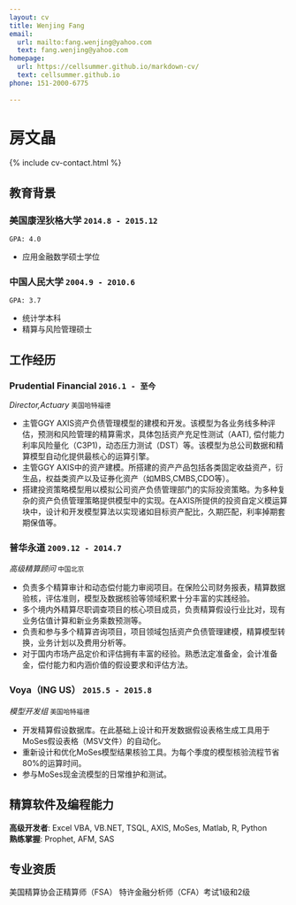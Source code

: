 ```yaml
---
layout: cv
title: Wenjing Fang
email:
  url: mailto:fang.wenjing@yahoo.com
  text: fang.wenjing@yahoo.com
homepage:
  url: https://cellsummer.github.io/markdown-cv/
  text: cellsummer.github.io
phone: 151-2000-6775
  
---
```


# **房文晶**

<!--
include contact information from the front matter
Supported arguments:
    - homepage: url, text
    - phone
    - email
-->

{% include cv-contact.html %}

## 教育背景

### **美国康涅狄格大学** `2014.8 - 2015.12`
```
GPA: 4.0
```
- 应用金融数学硕士学位

### **中国人民大学** `2004.9 - 2010.6`

```
GPA: 3.7
```
- 统计学本科
- 精算与风险管理硕士

## 工作经历

### **Prudential Financial** `2016.1 - 至今`

_Director,Actuary_ `美国哈特福德` <br>
* 主管GGY AXIS资产负债管理模型的建模和开发。该模型为各业务线多种评估，预测和风险管理的精算需求，具体包括资产充足性测试（AAT), 偿付能力利率风险量化（C3P1)，动态压力测试（DST）等。该模型为总公司数据和精算模型自动化提供最核心的运算引擎。
* 主管GGY AXIS中的资产建模。所搭建的资产产品包括各类固定收益资产，衍生品，权益类资产以及证券化资产（如MBS,CMBS,CDO等）。
* 搭建投资策略模型用以模拟公司资产负债管理部门的实际投资策略。为多种复杂的资产负债管理策略提供模型中的实现。在AXIS所提供的投资自定义模运算块中，设计和开发模型算法以实现诸如目标资产配比，久期匹配，利率掉期套期保值等。

### **普华永道** `2009.12 - 2014.7`

_高级精算顾问_ `中国北京`<br> 
* 负责多个精算审计和动态偿付能力审阅项目。在保险公司财务报表，精算数据验核，评估准则，模型及数据核验等领域积累十分丰富的实践经验。
* 多个境内外精算尽职调查项目的核心项目成员，负责精算假设行业比对，现有业务估值计算和新业务乘数预测等。
* 负责和参与多个精算咨询项目，项目领域包括资产负债管理建模，精算模型转换，业务计划以及费用分析等。
* 对于国内市场产品定价和评估拥有丰富的经验。熟悉法定准备金，会计准备金，偿付能力和内涵价值的假设要求和评估方法。

### **Voya（ING US）** `2015.5 - 2015.8`

_模型开发组_ `美国哈特福德`<br> 
* 开发精算假设数据库。在此基础上设计和开发数据假设表格生成工具用于MoSes假设表格（MSV文件）的自动化。
* 重新设计和优化MoSes模型结果核验工具。为每个季度的模型核验流程节省80%的运算时间。
* 参与MoSes现金流模型的日常维护和测试。

## 精算软件及编程能力

**高级开发者**: Excel VBA, VB.NET, TSQL, AXIS, MoSes, Matlab, R, Python<br>
**熟练掌握**: Prophet, AFM, SAS

## 专业资质
美国精算协会正精算师（FSA）
特许金融分析师（CFA）考试1级和2级

<!-- ### Footer

Last updated: 3/30/2020 -->
